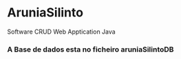 # AruniaSilinto
Software CRUD Web Apptication Java
### A Base de dados esta no ficheiro aruniaSilintoDB

